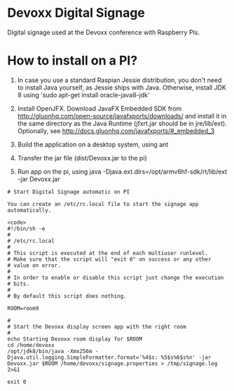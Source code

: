 # Devoxx Digital Signage
Digital signage used at the Devoxx conference with Raspberry PIs. 


# How to install on a PI?

1. In case you use a standard Raspian Jessie distribution, you don't need to install Java yourself, as Jessie ships with Java. Otherwise, install JDK 8 using 'sudo apt-get install oracle-java8-jdk'

2. Install OpenJFX. Download JavaFX Embedded SDK from http://gluonhq.com/open-source/javafxports/downloads/ and install it in the same directory as the Java Runtime (jfxrt.jar should be in jre/lib/ext). Optionally, see http://docs.gluonhq.com/javafxports/#_embedded_3

3. Build the application on a desktop system, using ant 

4. Transfer the jar file (dist/Devoxx.jar to the pi) 

3. Run app on the pi, using 
java -Djava.ext.dirs=/opt/armv6hf-sdk/rt/lib/ext -jar Devoxx.jar

```
# Start Digital Signage automatic on PI

You can create an /etc/rc.local file to start the signage app automatically.

<code>
#!/bin/sh -e
#
# /etc/rc.local
#
# This script is executed at the end of each multiuser runlevel.
# Make sure that the script will "exit 0" on success or any other
# value on error.
#
# In order to enable or disable this script just change the execution
# bits.
#
# By default this script does nothing.

ROOM=room9

#
# Start the Devoxx display screen app with the right room
#
echo Starting Devoxx room display for $ROOM
cd /home/devoxx
/opt/jdk8/bin/java -Xmx256m -Djava.util.logging.SimpleFormatter.format='%4$s: %5$s%6$s%n' -jar Devoxx.jar $ROOM /home/devoxx/signage.properties > /tmp/signage.log 2>&1

exit 0
```